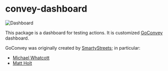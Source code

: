 # convey-dashboard

![Dashboard](https://bitbucket.org/actions/convey-dashboard/raw/master/screenshot.png)

This package is a dashboard for testing actions.
It is customized [GoConvey](https://github.com/smartystreets/goconvey) dashboard.

GoConvey was originally created by [SmartyStreets](https://github.com/smartystreets); in particular:

 - [Michael Whatcott](https://github.com/mdwhatcott)
 - [Matt Holt](https://github.com/mholt)
